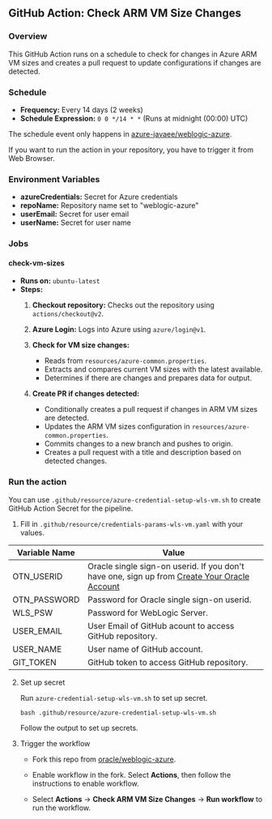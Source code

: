 ## GitHub Action: Check ARM VM Size Changes

### Overview
This GitHub Action runs on a schedule to check for changes in Azure ARM VM sizes and creates a pull request to update configurations if changes are detected.

### Schedule
- **Frequency:** Every 14 days (2 weeks)
- **Schedule Expression:** `0 0 */14 * *` (Runs at midnight (00:00) UTC)

The schedule event only happens in [azure-javaee/weblogic-azure](https://github.com/azure-javaee/weblogic-azure).

If you want to run the action in your repository, you have to trigger it from Web Browser.

### Environment Variables
- **azureCredentials:** Secret for Azure credentials
- **repoName:** Repository name set to "weblogic-azure"
- **userEmail:** Secret for user email
- **userName:** Secret for user name

### Jobs
#### check-vm-sizes
- **Runs on:** `ubuntu-latest`
- **Steps:**
  1. **Checkout repository:** Checks out the repository using `actions/checkout@v2`.
  
  2. **Azure Login:** Logs into Azure using `azure/login@v1`.
  
  3. **Check for VM size changes:**
     - Reads from `resources/azure-common.properties`.
     - Extracts and compares current VM sizes with the latest available.
     - Determines if there are changes and prepares data for output.

  4. **Create PR if changes detected:**
     - Conditionally creates a pull request if changes in ARM VM sizes are detected.
     - Updates the ARM VM sizes configuration in `resources/azure-common.properties`.
     - Commits changes to a new branch and pushes to origin.
     - Creates a pull request with a title and description based on detected changes.

### Run the action

You can use `.github/resource/azure-credential-setup-wls-vm.sh` to create GitHub Action Secret for the pipeline.

1. Fill in `.github/resource/credentials-params-wls-vm.yaml` with your values.

| Variable Name | Value |
|----------------|----------------------|
| OTN_USERID | Oracle single sign-on userid. If you don't have one, sign up from [Create Your Oracle Account](https://profile.oracle.com/myprofile/account/create-account.jspx?nexturl=https%3A%2F%2Fsupport.oracle.com&pid=mos) |
| OTN_PASSWORD | Password for Oracle single sign-on userid. |
| WLS_PSW | Password for WebLogic Server. | 
| USER_EMAIL | User Email of GitHub acount to access GitHub repository. |
| USER_NAME | User name of GitHub account. |
| GIT_TOKEN | GitHub token to access GitHub repository. |

2. Set up secret

    Run `azure-credential-setup-wls-vm.sh` to set up secret.

    ```shell
    bash .github/resource/azure-credential-setup-wls-vm.sh
    ```

    Follow the output to set up secrets.

3. Trigger the workflow

   - Fork this repo from [oracle/weblogic-azure](https://github.com/azure-javaee/weblogic-azure).

   - Enable workflow in the fork. Select **Actions**, then follow the instructions to enable workflow.

   - Select **Actions** -> **Check ARM VM Size Changes** -> **Run workflow** to run the workflow.

